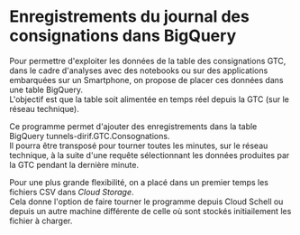 # Enregistrements du journal des consignations dans BigQuery
Pour permettre d'exploiter les données de la table des consignations GTC, dans le cadre d'analyses avec des notebooks ou sur des applications embarquées sur un Smartphone, 
on propose de placer ces données dans une table BigQuery.  
L'objectif est que la table soit alimentée en temps réel depuis la GTC (sur le réseau technique).  

Ce programme permet d'ajouter des enregistrements dans la table BigQuery tunnels-dirif.GTC.Consognations.  
Il pourra être transposé pour tourner toutes les minutes, sur le réseau technique, à la suite d'une requête sélectionnant les données produites par la GTC pendant la dernière minute.

Pour une plus grande flexibilité, on a placé dans un premier temps les fichiers CSV dans *Cloud Storage*.  
Cela donne l'option de faire tourner le programme depuis Cloud Schell ou depuis un autre machine différente de celle où sont stockés initiailement les fichier à charger.




